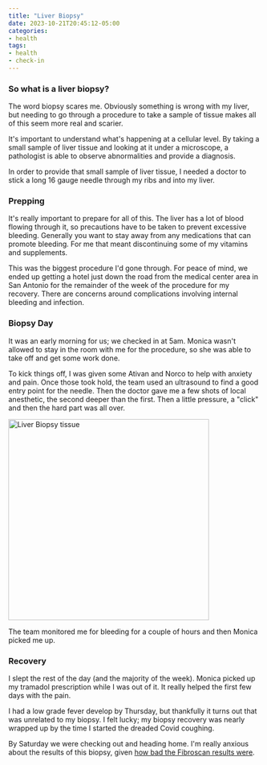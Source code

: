 ```yaml
---
title: "Liver Biopsy"
date: 2023-10-21T20:45:12-05:00
categories:
- health
tags:
- health
- check-in
---
```



### So what is a liver biopsy?

The word biopsy scares me.  Obviously something is wrong with my liver, but needing to go through a procedure to take a sample of tissue makes all of this seem more real and scarier.

It's important to understand what's happening at a cellular level.  By taking a small sample of liver tissue and looking at it under a microscope, a pathologist is able to observe abnormalities and provide a diagnosis.

In order to provide that small sample of liver tissue, I needed a doctor to stick a long 16 gauge needle through my ribs and into my liver.

### Prepping

It's really important to prepare for all of this.  The liver has a lot of blood flowing through it, so precautions have to be taken to prevent excessive bleeding.  Generally you want to stay away from any medications that can promote bleeding.  For me that meant discontinuing some of my vitamins and supplements.

This was the biggest procedure I'd gone through.  For peace of mind, we ended up getting a hotel just down the road from the medical center area in San Antonio for the remainder of the week of the procedure for my recovery.  There are concerns around complications involving internal bleeding and infection.

### Biopsy Day

It was an early morning for us; we checked in at 5am.  Monica wasn't allowed to stay in the room with me for the procedure, so she was able to take off and get some work done.

To kick things off, I was given some Ativan and Norco to help with anxiety and pain.  Once those took hold, the team used an ultrasound to find a good entry point for the needle.  Then the doctor gave me a few shots of local anesthetic, the second deeper than the first.  Then a little pressure, a "click" and then the hard part was all over.

<p>
<img src="/images/2023-10-17-liver-biopsy-tissue.jpg" alt="Liver Biopsy tissue" width="400" />
</p>

The team monitored me for bleeding for a couple of hours and then Monica picked me up.

### Recovery

I slept the rest of the day (and the majority of the week).  Monica picked up my tramadol prescription while I was out of it.  It really helped the first few days with the pain.

I had a low grade fever develop by Thursday, but thankfully it turns out that was unrelated to my biopsy.  I felt lucky; my biopsy recovery was nearly wrapped up by the time I started the dreaded Covid coughing.

By Saturday we were checking out and heading home.  I'm really anxious about the results of this biopsy, given [how bad the Fibroscan results were](/posts/2023-09-14-bad-news-from-first-fibroscan/).
